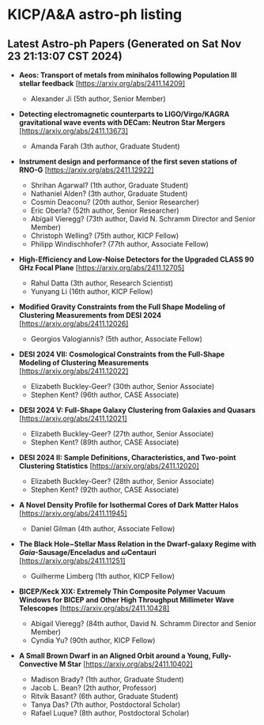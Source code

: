 # KICP/A&A astro-ph listing

## Latest Astro-ph Papers (Generated on Sat Nov 23 21:13:07 CST 2024)

- **Aeos: Transport of metals from minihalos following Population III stellar feedback**
[https://arxiv.org/abs/2411.14209]
  + Alexander Ji (5th author, Senior Member)

- **Detecting electromagnetic counterparts to LIGO/Virgo/KAGRA gravitational wave events with DECam: Neutron Star Mergers**
[https://arxiv.org/abs/2411.13673]
  + Amanda Farah (3th author, Graduate Student)

- **Instrument design and performance of the first seven stations of RNO-G**
[https://arxiv.org/abs/2411.12922]
  + Shrihan Agarwal? (1th author, Graduate Student)
  + Nathaniel Alden? (3th author, Graduate Student)
  + Cosmin Deaconu? (20th author, Senior Researcher)
  + Eric Oberla? (52th author, Senior Researcher)
  + Abigail Vieregg? (73th author, David N. Schramm Director and Senior Member)
  + Christoph Welling? (75th author, KICP Fellow)
  + Philipp Windischhofer? (77th author, Associate Fellow)

- **High-Efficiency and Low-Noise Detectors for the Upgraded CLASS 90 GHz Focal Plane**
[https://arxiv.org/abs/2411.12705]
  + Rahul Datta (3th author, Research Scientist)
  + Yunyang Li (16th author, KICP Fellow)

- **Modified Gravity Constraints from the Full Shape Modeling of Clustering Measurements from DESI 2024**
[https://arxiv.org/abs/2411.12026]
  + Georgios Valogiannis? (5th author, Associate Fellow)

- **DESI 2024 VII: Cosmological Constraints from the Full-Shape Modeling of Clustering Measurements**
[https://arxiv.org/abs/2411.12022]
  + Elizabeth Buckley-Geer? (30th author, Senior Associate)
  + Stephen Kent? (96th author, CASE Associate)

- **DESI 2024 V: Full-Shape Galaxy Clustering from Galaxies and Quasars**
[https://arxiv.org/abs/2411.12021]
  + Elizabeth Buckley-Geer? (27th author, Senior Associate)
  + Stephen Kent? (89th author, CASE Associate)

- **DESI 2024 II: Sample Definitions, Characteristics, and Two-point Clustering Statistics**
[https://arxiv.org/abs/2411.12020]
  + Elizabeth Buckley-Geer? (28th author, Senior Associate)
  + Stephen Kent? (92th author, CASE Associate)

- **A Novel Density Profile for Isothermal Cores of Dark Matter Halos**
[https://arxiv.org/abs/2411.11945]
  + Daniel Gilman (4th author, Associate Fellow)

- **The Black Hole$-$Stellar Mass Relation in the Dwarf-galaxy Regime with $Gaia$-Sausage/Enceladus and $\omega$Centauri**
[https://arxiv.org/abs/2411.11251]
  + Guilherme Limberg (1th author, KICP Fellow)

- **BICEP/Keck XIX: Extremely Thin Composite Polymer Vacuum Windows for BICEP and Other High Throughput Millimeter Wave Telescopes**
[https://arxiv.org/abs/2411.10428]
  + Abigail Vieregg? (84th author, David N. Schramm Director and Senior Member)
  + Cyndia Yu? (90th author, KICP Fellow)

- **A Small Brown Dwarf in an Aligned Orbit around a Young, Fully-Convective M Star**
[https://arxiv.org/abs/2411.10402]
  + Madison Brady? (1th author, Graduate Student)
  + Jacob L. Bean? (2th author, Professor)
  + Ritvik Basant? (6th author, Graduate Student)
  + Tanya Das? (7th author, Postdoctoral Scholar)
  + Rafael Luque? (8th author, Postdoctoral Scholar)

